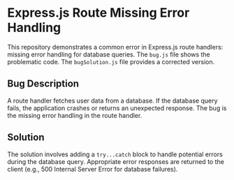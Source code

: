 # Express.js Route Missing Error Handling

This repository demonstrates a common error in Express.js route handlers:  missing error handling for database queries. The `bug.js` file shows the problematic code. The `bugSolution.js` file provides a corrected version.

## Bug Description

A route handler fetches user data from a database.  If the database query fails, the application crashes or returns an unexpected response.  The bug is the missing error handling in the route handler.

## Solution

The solution involves adding a `try...catch` block to handle potential errors during the database query.  Appropriate error responses are returned to the client (e.g., 500 Internal Server Error for database failures).